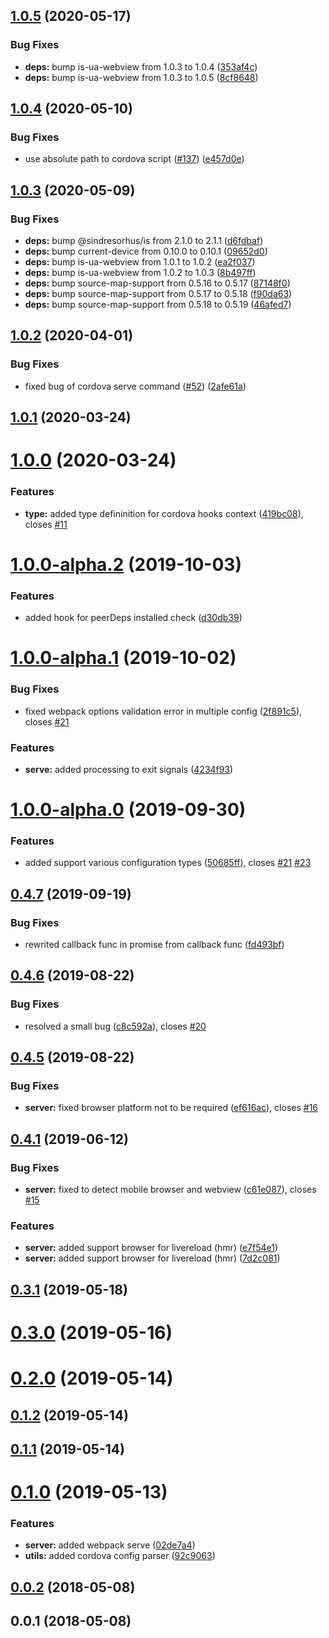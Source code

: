 ## [1.0.5](https://github.com/kotarella1110/cordova-plugin-webpack/compare/v1.0.4...v1.0.5) (2020-05-17)

### Bug Fixes

- **deps:** bump is-ua-webview from 1.0.3 to 1.0.4 ([353af4c](https://github.com/kotarella1110/cordova-plugin-webpack/commit/353af4cd47dfd96180e3b3299db9dd70ffb4d6ae))
- **deps:** bump is-ua-webview from 1.0.3 to 1.0.5 ([8cf8648](https://github.com/kotarella1110/cordova-plugin-webpack/commit/8cf8648d1b7d9007fc4209849d7131bdb03a02d2))

## [1.0.4](https://github.com/kotarella1110/cordova-plugin-webpack/compare/v1.0.3...v1.0.4) (2020-05-10)

### Bug Fixes

- use absolute path to cordova script ([#137](https://github.com/kotarella1110/cordova-plugin-webpack/issues/137)) ([e457d0e](https://github.com/kotarella1110/cordova-plugin-webpack/commit/e457d0ed731b4ee0b62b93e1c047ae2223a604ef))

## [1.0.3](https://github.com/kotarella1110/cordova-plugin-webpack/compare/v1.0.2...v1.0.3) (2020-05-09)

### Bug Fixes

- **deps:** bump @sindresorhus/is from 2.1.0 to 2.1.1 ([d6fdbaf](https://github.com/kotarella1110/cordova-plugin-webpack/commit/d6fdbaf085a0952c51cc2b0656bf1ad23ff54324))
- **deps:** bump current-device from 0.10.0 to 0.10.1 ([09652d0](https://github.com/kotarella1110/cordova-plugin-webpack/commit/09652d07ad1b2560454787f0eef6615473044918))
- **deps:** bump is-ua-webview from 1.0.1 to 1.0.2 ([ea2f037](https://github.com/kotarella1110/cordova-plugin-webpack/commit/ea2f037acf2b59f4c3b2ad812d9200792beb7d2c))
- **deps:** bump is-ua-webview from 1.0.2 to 1.0.3 ([8b497ff](https://github.com/kotarella1110/cordova-plugin-webpack/commit/8b497ff7e7671e1ff0d5df7579cd962685ea2eb5))
- **deps:** bump source-map-support from 0.5.16 to 0.5.17 ([87148f0](https://github.com/kotarella1110/cordova-plugin-webpack/commit/87148f0d2763df34b0511877f9d1f052a64899cf))
- **deps:** bump source-map-support from 0.5.17 to 0.5.18 ([f90da63](https://github.com/kotarella1110/cordova-plugin-webpack/commit/f90da63003e65765882edadf5c1e03e4d6742267))
- **deps:** bump source-map-support from 0.5.18 to 0.5.19 ([46afed7](https://github.com/kotarella1110/cordova-plugin-webpack/commit/46afed734f1a271b32a7ad7c4106284b0911176a))

<a name="1.0.2"></a>

## [1.0.2](https://github.com/kotarella1110/cordova-plugin-webpack/compare/v1.0.1...v1.0.2) (2020-04-01)

### Bug Fixes

- fixed bug of cordova serve command ([#52](https://github.com/kotarella1110/cordova-plugin-webpack/issues/52)) ([2afe61a](https://github.com/kotarella1110/cordova-plugin-webpack/commit/2afe61a))

<a name="1.0.1"></a>

## [1.0.1](https://github.com/kotarella1110/cordova-plugin-webpack/compare/v1.0.0...v1.0.1) (2020-03-24)

<a name="1.0.0"></a>

# [1.0.0](https://github.com/kotarella1110/cordova-plugin-webpack/compare/v1.0.0-alpha.2...v1.0.0) (2020-03-24)

### Features

- **type:** added type defininition for cordova hooks context ([419bc08](https://github.com/kotarella1110/cordova-plugin-webpack/commit/419bc08)), closes [#11](https://github.com/kotarella1110/cordova-plugin-webpack/issues/11)

<a name="1.0.0-alpha.2"></a>

# [1.0.0-alpha.2](https://github.com/kotarella1110/cordova-plugin-webpack/compare/v1.0.0-alpha.1...v1.0.0-alpha.2) (2019-10-03)

### Features

- added hook for peerDeps installed check ([d30db39](https://github.com/kotarella1110/cordova-plugin-webpack/commit/d30db39))

<a name="1.0.0-alpha.1"></a>

# [1.0.0-alpha.1](https://github.com/kotarella1110/cordova-plugin-webpack/compare/v1.0.0-alpha.0...v1.0.0-alpha.1) (2019-10-02)

### Bug Fixes

- fixed webpack options validation error in multiple config ([2f891c5](https://github.com/kotarella1110/cordova-plugin-webpack/commit/2f891c5)), closes [#21](https://github.com/kotarella1110/cordova-plugin-webpack/issues/21)

### Features

- **serve:** added processing to exit signals ([4234f93](https://github.com/kotarella1110/cordova-plugin-webpack/commit/4234f93))

<a name="1.0.0-alpha.0"></a>

# [1.0.0-alpha.0](https://github.com/kotarella1110/cordova-plugin-webpack/compare/v0.4.7...v1.0.0-alpha.0) (2019-09-30)

### Features

- added support various configuration types ([50685ff](https://github.com/kotarella1110/cordova-plugin-webpack/commit/50685ff)), closes [#21](https://github.com/kotarella1110/cordova-plugin-webpack/issues/21) [#23](https://github.com/kotarella1110/cordova-plugin-webpack/issues/23)

<a name="0.4.7"></a>

## [0.4.7](https://github.com/kotarella1110/cordova-plugin-webpack/compare/v0.4.6...v0.4.7) (2019-09-19)

### Bug Fixes

- rewrited callback func in promise from callback func ([fd493bf](https://github.com/kotarella1110/cordova-plugin-webpack/commit/fd493bf))

<a name="0.4.6"></a>

## [0.4.6](https://github.com/kotarella1110/cordova-plugin-webpack/compare/v0.4.5...v0.4.6) (2019-08-22)

### Bug Fixes

- resolved a small bug ([c8c592a](https://github.com/kotarella1110/cordova-plugin-webpack/commit/c8c592a)), closes [#20](https://github.com/kotarella1110/cordova-plugin-webpack/issues/20)

<a name="0.4.5"></a>

## [0.4.5](https://github.com/kotarella1110/cordova-plugin-webpack/compare/v0.4.1...v0.4.5) (2019-08-22)

### Bug Fixes

- **server:** fixed browser platform not to be required ([ef616ac](https://github.com/kotarella1110/cordova-plugin-webpack/commit/ef616ac)), closes [#16](https://github.com/kotarella1110/cordova-plugin-webpack/issues/16)

<a name="0.4.1"></a>

## [0.4.1](https://github.com/kotarella1110/cordova-plugin-webpack/compare/v0.3.1...v0.4.1) (2019-06-12)

### Bug Fixes

- **server:** fixed to detect mobile browser and webview ([c61e087](https://github.com/kotarella1110/cordova-plugin-webpack/commit/c61e087)), closes [#15](https://github.com/kotarella1110/cordova-plugin-webpack/issues/15)

### Features

- **server:** added support browser for livereload (hmr) ([e7f54e1](https://github.com/kotarella1110/cordova-plugin-webpack/commit/e7f54e1))
- **server:** added support browser for livereload (hmr) ([7d2c081](https://github.com/kotarella1110/cordova-plugin-webpack/commit/7d2c081))

<a name="0.3.1"></a>

## [0.3.1](https://github.com/kotarella1110/cordova-plugin-webpack/compare/v0.3.0...v0.3.1) (2019-05-18)

<a name="0.3.0"></a>

# [0.3.0](https://github.com/kotarella1110/cordova-plugin-webpack/compare/v0.2.0...v0.3.0) (2019-05-16)

<a name="0.2.0"></a>

# [0.2.0](https://github.com/kotarella1110/cordova-plugin-webpack/compare/v0.1.2...v0.2.0) (2019-05-14)

<a name="0.1.2"></a>

## [0.1.2](https://github.com/kotarella1110/cordova-plugin-webpack/compare/v0.1.1...v0.1.2) (2019-05-14)

<a name="0.1.1"></a>

## [0.1.1](https://github.com/kotarella1110/cordova-plugin-webpack/compare/v0.1.0...v0.1.1) (2019-05-14)

<a name="0.1.0"></a>

# [0.1.0](https://github.com/kotarella1110/cordova-plugin-webpack/compare/v0.0.2...v0.1.0) (2019-05-13)

### Features

- **server:** added webpack serve ([02de7a4](https://github.com/kotarella1110/cordova-plugin-webpack/commit/02de7a4))
- **utils:** added cordova config parser ([92c9063](https://github.com/kotarella1110/cordova-plugin-webpack/commit/92c9063))

<a name="0.0.2"></a>

## [0.0.2](https://github.com/kotarella1110/cordova-plugin-webpack/compare/v0.0.1...v0.0.2) (2018-05-08)

<a name="0.0.1"></a>

## 0.0.1 (2018-05-08)
